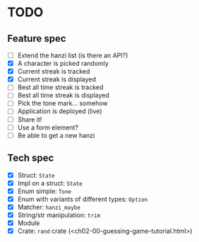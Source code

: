 # TODO

## Feature spec

- [ ] Extend the hanzi list (is there an API?)
- [x] A character is picked randomly
- [x] Current streak is tracked
- [x] Current streak is displayed
- [ ] Best all time streak is tracked
- [ ] Best all time streak is displayed
- [ ] Pick the tone mark... somehow
- [ ] Application is deployed (live)
- [ ] Share it!
- [ ] Use a form element?
- [ ] Be able to get a new hanzi

## Tech spec

- [x] Struct: `State`
- [x] Impl on a struct: `State`
- [x] Enum simple: `Tone`
- [x] Enum with variants of different types: `Option`
- [x] Matcher: `hanzi_maybe`
- [x] String/str manipulation: `trim`
- [x] Module
- [x] Crate: `rand` crate (<ch02-00-guessing-game-tutorial.html>)
